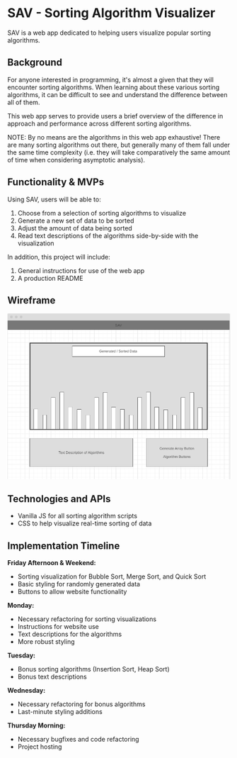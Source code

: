 # SAV - Sorting Algorithm Visualizer

SAV is a web app dedicated to helping users visualize popular sorting algorithms.

## Background

For anyone interested in programming, it's almost a given that they will encounter sorting algorithms. When learning about these various sorting algorithms, it can be difficult to see and understand the difference between all of them.

This web app serves to provide users a brief overview of the difference in approach and performance across different sorting algorithms.

NOTE: By no means are the algorithms in this web app exhaustive! There are many sorting algorithms out there, but generally many of them fall under the same time complexity (i.e. they will take comparatively the same amount of time when considering asymptotic analysis).

## Functionality & MVPs

Using SAV, users will be able to:
  1) Choose from a selection of sorting algorithms to visualize
  2) Generate a new set of data to be sorted
  3) Adjust the amount of data being sorted
  4) Read text descriptions of the algorithms side-by-side with the visualization

In addition, this project will include:
  1) General instructions for use of the web app
  2) A production README

## Wireframe

![wireframe](wireframe_v1.png)

## Technologies and APIs

- Vanilla JS for all sorting algorithm scripts
- CSS to help visualize real-time sorting of data

## Implementation Timeline

**Friday Afternoon & Weekend:**
- Sorting visualization for Bubble Sort, Merge Sort, and Quick Sort
- Basic styling for randomly generated data
- Buttons to allow website functionality

**Monday:**
- Necessary refactoring for sorting visualizations
- Instructions for website use
- Text descriptions for the algorithms
- More robust styling

**Tuesday:**
- Bonus sorting algorithms (Insertion Sort, Heap Sort)
- Bonus text descriptions

**Wednesday:**
- Necessary refactoring for bonus algorithms
- Last-minute styling additions

**Thursday Morning:**
- Necessary bugfixes and code refactoring
- Project hosting